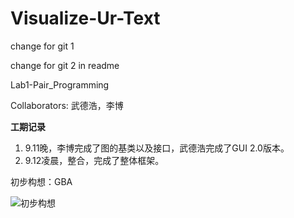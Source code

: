 ﻿# Visualize-Ur-Text
change for git 1

change for git 2 in readme

Lab1-Pair_Programming

Collaborators: 武德浩，李博

**工期记录**

1. 9.11晚，李博完成了图的基类以及接口，武德浩完成了GUI 2.0版本。
2. 9.12凌晨，整合，完成了整体框架。

初步构想：GBA

![初步构想](http://opmza2br0.bkt.clouddn.com/17-9-11/59871188.jpg)


